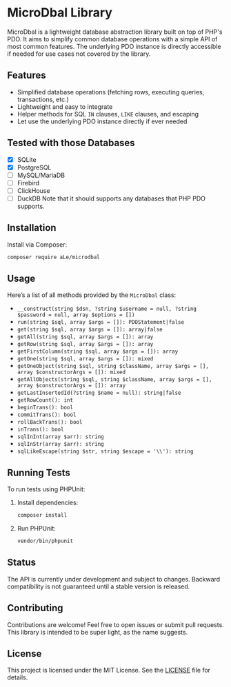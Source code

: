 # MicroDbal Library

MicroDbal is a lightweight database abstraction library built on top of PHP's PDO. 
It aims to simplify common database operations with a simple API of most common features.
The underlying PDO instance is directly accessible if needed for use cases not covered by the library.

## Features
- Simplified database operations (fetching rows, executing queries, transactions, etc.)
- Lightweight and easy to integrate
- Helper methods for SQL `IN` clauses, `LIKE` clauses, and escaping
- Let use the underlying PDO instance directly if ever needed

## Tested with those Databases
- [x] SQLite
- [x] PostgreSQL
- [ ] MySQL/MariaDB
- [ ] Firebird
- [ ] ClickHouse
- [ ] DuckDB
Note that it should supports any databases that PHP PDO supports.

## Installation
Install via Composer:
```bash
composer require aLe/microdbal
```

## Usage
Here’s a list of all methods provided by the `MicroDbal` class:

- `__construct(string $dsn, ?string $username = null, ?string $password = null, array $options = [])`
- `run(string $sql, array $args = []): PDOStatement|false`
- `get(string $sql, array $args = []): array|false`
- `getAll(string $sql, array $args = []): array`
- `getRow(string $sql, array $args = []): array`
- `getFirstColumn(string $sql, array $args = []): array`
- `getOne(string $sql, array $args = []): mixed`
- `getOneObject(string $sql, string $className, array $args = [], array $constructorArgs = []): mixed`
- `getAllObjects(string $sql, string $className, array $args = [], array $constructorArgs = []): array`
- `getLastInsertedId(?string $name = null): string|false`
- `getRowCount(): int`
- `beginTrans(): bool`
- `commitTrans(): bool`
- `rollBackTrans(): bool`
- `inTrans(): bool`
- `sqlInInt(array $arr): string`
- `sqlInStr(array $arr): string`
- `sqlLikeEscape(string $str, string $escape = '\\'): string`


## Running Tests
To run tests using PHPUnit:
1. Install dependencies:
   ```bash
   composer install
   ```
2. Run PHPUnit:
   ```bash
   vendor/bin/phpunit
   ```

## Status
The API is currently under development and subject to changes. 
Backward compatibility is not guaranteed until a stable version is released.

## Contributing
Contributions are welcome! Feel free to open issues or submit pull requests.
This library is intended to be super light, as the name suggests.

## License
This project is licensed under the MIT License. See the [LICENSE](LICENSE) file for details.
